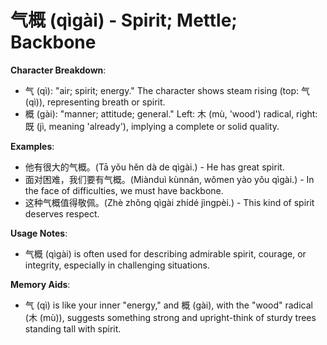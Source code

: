 # **气概 (qìgài) - Spirit; Mettle; Backbone**

**Character Breakdown**:  
- 气 (qì): "air; spirit; energy." The character shows steam rising (top: 气 (qì)), representing breath or spirit.  
- 概 (gài): "manner; attitude; general." Left: 木 (mù, 'wood') radical, right: 既 (jì, meaning 'already'), implying a complete or solid quality.

**Examples**:  
- 他有很大的气概。(Tā yǒu hěn dà de qìgài.) - He has great spirit.  
- 面对困难，我们要有气概。(Miànduì kùnnán, wǒmen yào yǒu qìgài.) - In the face of difficulties, we must have backbone.  
- 这种气概值得敬佩。(Zhè zhǒng qìgài zhídé jìngpèi.) - This kind of spirit deserves respect.

**Usage Notes**:  
- 气概 (qìgài) is often used for describing admirable spirit, courage, or integrity, especially in challenging situations.

**Memory Aids**:  
- 气 (qì) is like your inner "energy," and 概 (gài), with the "wood" radical (木 (mù)), suggests something strong and upright-think of sturdy trees standing tall with spirit.